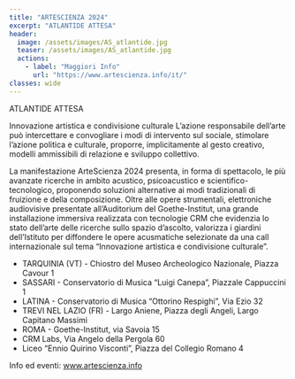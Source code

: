 ```yaml
---
title: "ARTESCIENZA 2024"
excerpt: "ATLANTIDE ATTESA"
header:
  image: /assets/images/AS_atlantide.jpg
  teaser: /assets/images/AS_atlantide.jpg
  actions:
    - label: "Maggiori Info"
      url: "https://www.artescienza.info/it/"
classes: wide
---
```


ATLANTIDE ATTESA 

Innovazione artistica e condivisione culturale
L’azione responsabile dell’arte può intercettare e convogliare i modi di intervento sul sociale, stimolare l’azione politica e culturale, proporre, implicitamente al gesto creativo, modelli ammissibili di relazione e sviluppo collettivo.

La manifestazione ArteScienza 2024 presenta, in forma di spettacolo, le più avanzate ricerche in ambito acustico, psicoacustico e scientifico-tecnologico, proponendo soluzioni alternative ai modi tradizionali di fruizione e della composizione. Oltre alle opere strumentali, elettroniche audiovisive presentate all’Auditorium del Goethe-Institut, una grande installazione immersiva realizzata con tecnologie CRM che evidenzia lo stato dell’arte delle ricerche sullo spazio d’ascolto, valorizza i giardini dell’Istituto per diffondere le opere acusmatiche selezionate da una call internazionale sul tema “Innovazione artistica e condivisione culturale”.

- TARQUINIA (VT) - Chiostro del Museo Archeologico Nazionale, Piazza Cavour 1
- SASSARI - Conservatorio di Musica “Luigi Canepa”, Piazzale Cappuccini 1
- LATINA - Conservatorio di Musica “Ottorino Respighi”, Via Ezio 32
- TREVI NEL LAZIO (FR) - Largo Aniene, Piazza degli Angeli, Largo Capitano Massimi
- ROMA - Goethe-Institut, via Savoia 15
- CRM Labs, Via Angelo della Pergola 60
- Liceo “Ennio Quirino Visconti”, Piazza del Collegio Romano 4


Info ed eventi: www.artescienza.info
